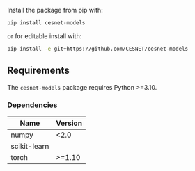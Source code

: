 Install the package from pip with:

```bash
pip install cesnet-models
```

or for editable install with:

```bash
pip install -e git+https://github.com/CESNET/cesnet-models
```

## Requirements
The `cesnet-models` package requires Python >=3.10.

### Dependencies

| Name         | Version  |
|--------------|----------|
| numpy        | <2.0     |
| scikit-learn |          |
| torch        | >=1.10   |